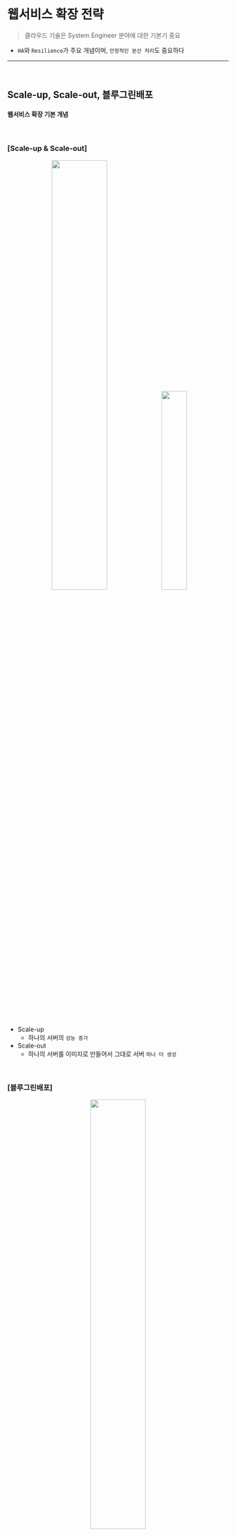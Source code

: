 # 웹서비스 확장 전략 
> 클라우드 기술은 System Engineer 분야에 대한 기본기 중요
* ```HA```와 ```Resilience```가 주요 개념이며, ```안정적인 분산 처리```도 중요하다

<hr>
<br>

## Scale-up, Scale-out, 블루그린배포

#### 웹서비스 확장 기본 개념

<br>

### [Scale-up & Scale-out]

<div align="center">
  <img width ="50%" src="https://user-images.githubusercontent.com/37537227/118649713-c5ae5b80-b81e-11eb-9332-a95fcb8fb2ee.png">
  <img width ="34%" src="https://user-images.githubusercontent.com/37537227/118649884-f42c3680-b81e-11eb-8619-8c79376ad553.png">
</div>

* Scale-up
  * 하나의 서버의 ```성능 증가```
* Scale-out
  * 하나의 서버를 이미지로 만들어서 그대로 서버 ```하나 더 생성```

<br>

### [블루그린배포]

<div align="center">
  <img width ="50%" src="https://user-images.githubusercontent.com/37537227/118650229-2ccc1000-b81f-11eb-89e7-b2dcda381e05.png">
</div>

* 색깔 
  * 블루 : ```기존``` 서버
  * 그린 : ```새로운``` 서버 (새롭게 패치된 서버)

* ```블루그린배포```
  * ```무중단``` 서버를 위해서, 하나의 블루 서버에 새로운 소스 코드를 넣은 뒤에 다시 재가동하여 그린 서버로 만드는 방식

<br>
<hr>
<br>

## 서버 부하분산을 위한 네트워크

#### 부하 (Load) & 분산 (Balance)

<br>

### [서버 부하 분산을 위한 네트워크]

<div align="center">
  <img width ="80%" src="https://user-images.githubusercontent.com/37537227/118651320-62252d80-b820-11eb-849b-7c0298d659f3.png">
</div>


<br>

### [DNS 및 Host]

<br>

### [DNS 매핑 및 웹 서버 연동]

<br>

### [Virtual IP]

<br>

